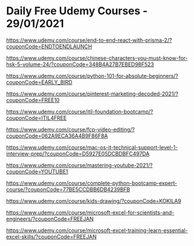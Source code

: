 # Daily Free Udemy Courses - 29/01/2021

https://www.udemy.com/course/end-to-end-react-with-prisma-2/?couponCode=ENDTOENDLAUNCH
https://www.udemy.com/course/chinese-characters-you-must-know-for-hsk-5-volume-24/?couponCode=348B4A27B7EBED98F523
https://www.udemy.com/course/python-101-for-absolute-beginners/?couponCode=EARLY_BIRD
https://www.udemy.com/course/pinterest-marketing-decoded-2021/?couponCode=FREE10
https://www.udemy.com/course/itil-foundation-bootcamp/?couponCode=ITIL4FREE
https://www.udemy.com/course/fcp-video-editing/?couponCode=062A9ECA36A4B9F86F8A
https://www.udemy.com/course/mac-os-it-technical-support-level-1-interview-prep/?couponCode=D5927E05DCBDBFC497DA
https://www.udemy.com/course/mastering-youtube-2021/?couponCode=YOUTUBE1
https://www.udemy.com/course/complete-python-bootcamp-expert-course/?couponCode=77BE5CCDBB6DB4239BFB
https://www.udemy.com/course/kids-drawing/?couponCode=KOKILA9
https://www.udemy.com/course/microsoft-excel-for-scientists-and-engineers/?couponCode=FREEJAN
https://www.udemy.com/course/microsoft-excel-training-learn-essential-excel-skills/?couponCode=FREEJAN
